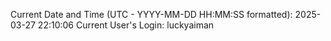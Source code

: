 Current Date and Time (UTC - YYYY-MM-DD HH:MM:SS formatted): 2025-03-27 22:10:06
Current User's Login: luckyaiman
